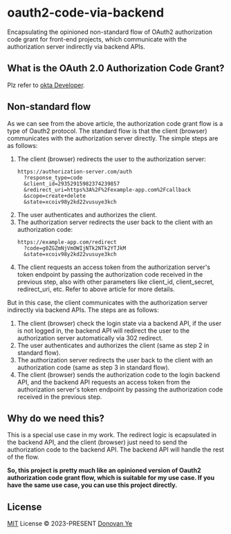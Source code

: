 # oauth2-code-via-backend

<!-- [![npm version][npm-version-src]][npm-version-href]
[![npm downloads][npm-downloads-src]][npm-downloads-href]
[![bundle][bundle-src]][bundle-href]
[![JSDocs][jsdocs-src]][jsdocs-href]
[![License][license-src]][license-href] -->

Encapsulating the opinioned non-standard flow of OAuth2 authorization code grant for front-end projects, which communicate with the authorization server indirectly via backend APIs.

## What is the OAuth 2.0 Authorization Code Grant?

Plz refer to [okta Developer](https://developer.okta.com/blog/2018/04/10/oauth-authorization-code-grant-type).

## Non-standard flow

As we can see from the above article, the authorization code grant flow is a type of Oauth2 protocol. The standard flow is that the client (browser) communicates with the authorization server directly. The simple steps are as follows:
1. The client (browser) redirects the user to the authorization server: 
    ```
    https://authorization-server.com/auth
      ?response_type=code
      &client_id=29352915982374239857
      &redirect_uri=https%3A%2F%2Fexample-app.com%2Fcallback
      &scope=create+delete
      &state=xcoiv98y2kd22vusuye3kch
    ```
2. The user authenticates and authorizes the client.
3. The authorization server redirects the user back to the client with an authorization code:
    ```
    https://example-app.com/redirect
      ?code=g0ZGZmNjVmOWIjNTk2NTk2YTJkM
      &state=xcoiv98y2kd22vusuye3kch
    ```
4. The client requests an access token from the authorization server's token endpoint by passing the authorization code received in the previous step, also with other parameters like client_id, client_secret, redirect_uri, etc. Refer to above article for more details.

But in this case, the client communicates with the authorization server indirectly via backend APIs. The steps are as follows:
1. The client (browser) check the login state via a backend API, if the user is not logged in, the backend API will redirect the user to the authorization server automatically via 302 redirect.
2. The user authenticates and authorizes the client (same as step 2 in standard flow).
3. The authorization server redirects the user back to the client with an authorization code (same as step 3 in standard flow).
4. The client (browser) sends the authorization code to the login backend API, and the backend API requests an access token from the authorization server's token endpoint by passing the authorization code received in the previous step.

## Why do we need this?

This is a special use case in my work. The redirect logic is ecapsulated in the backend API, and the client (browser) just need to send the authorization code to the backend API. The backend API will handle the rest of the flow. 

**So, this project is pretty much like an opinioned version of Oauth2 authorization code grant flow, which is suitable for my use case. If you have the same use case, you can use this project directly.**

## License

[MIT](./LICENSE) License © 2023-PRESENT [Donovan Ye](https://github.com/Donovan-Ye)

<!-- Badges -->

[npm-version-src]: https://img.shields.io/npm/v/pkg-placeholder?style=flat&colorA=080f12&colorB=1fa669
[npm-version-href]: https://npmjs.com/package/pkg-placeholder
[npm-downloads-src]: https://img.shields.io/npm/dm/pkg-placeholder?style=flat&colorA=080f12&colorB=1fa669
[npm-downloads-href]: https://npmjs.com/package/pkg-placeholder
[bundle-src]: https://img.shields.io/bundlephobia/minzip/pkg-placeholder?style=flat&colorA=080f12&colorB=1fa669&label=minzip
[bundle-href]: https://bundlephobia.com/result?p=pkg-placeholder
[license-src]: https://img.shields.io/github/license/antfu/pkg-placeholder.svg?style=flat&colorA=080f12&colorB=1fa669
[license-href]: https://github.com/antfu/pkg-placeholder/blob/main/LICENSE
[jsdocs-src]: https://img.shields.io/badge/jsdocs-reference-080f12?style=flat&colorA=080f12&colorB=1fa669
[jsdocs-href]: https://www.jsdocs.io/package/pkg-placeholder

